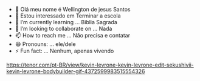 - 👋 Olá meu nome é Wellington de jesus Santos
- 👀 Estou interessado em Terminar a escola 
- 🌱 I’m currently learning ... Biblia Sagrada
- 💞️ I’m looking to collaborate on ... Nada 
- 📫 How to reach me ... Não precisa e contatar
- 😄 Pronouns: ... ele/dele
- ⚡ Fun fact: ... Nenhum, apenas vivendo

<!---
Django207/Django207 is a ✨ special ✨ repository because its `README.md` (this file) appears on your GitHub profile.
You can click the Preview link to take a look at your changes.
--->
https://tenor.com/pt-BR/view/kevin-levrone-kevin-levrone-edit-sekushivii-kevin-levrone-bodybuilder-gif-4372599983515554326
